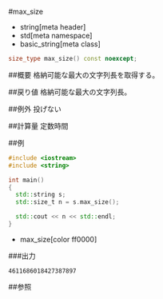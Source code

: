 #max_size
* string[meta header]
* std[meta namespace]
* basic_string[meta class]

```cpp
size_type max_size() const noexcept;
```

##概要
格納可能な最大の文字列長を取得する。


##戻り値
格納可能な最大の文字列長。


##例外
投げない


##計算量
定数時間


##例
```cpp
#include <iostream>
#include <string>

int main()
{
  std::string s;
  std::size_t n = s.max_size();

  std::cout << n << std::endl;
}
```
* max_size[color ff0000]

###出力
```
4611686018427387897
```

##参照
